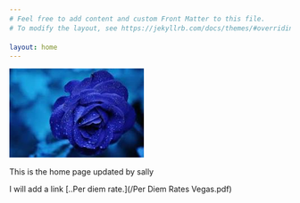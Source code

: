 ```yaml
---
# Feel free to add content and custom Front Matter to this file.
# To modify the layout, see https://jekyllrb.com/docs/themes/#overriding-theme-defaults

layout: home
---
```


![](/uploads/flower.jpg)

This is the home page updated by sally

I will add a link&nbsp;[..Per diem rate.](/Per Diem Rates Vegas.pdf)